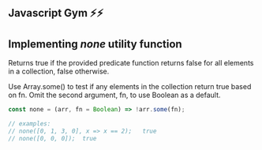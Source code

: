 ## Javascript Gym ⚡️⚡️
## Implementing *none* utility function

Returns true if the provided predicate function returns false for all elements in a collection, false otherwise.

Use Array.some() to test if any elements in the collection return true based on fn. Omit the second argument, fn, to use Boolean as a default.

```javascript
const none = (arr, fn = Boolean) => !arr.some(fn);

// examples:
// none([0, 1, 3, 0], x => x == 2);   true
// none([0, 0, 0]);  true
```

